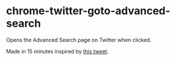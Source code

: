 # chrome-twitter-goto-advanced-search
Opens the Advanced Search page on Twitter when clicked.

Made in 15 minutes inspired by [this tweet](https://twitter.com/warpling/status/950483107202809857).

